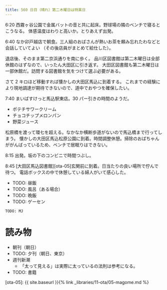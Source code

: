 ```yaml
---
title: 560 日目（晴れ）第二木曜日は特異日
---
```


6:20 西霧ヶ谷公園で金属バットの音と共に起床。野球場の隣のベンチで寝るとこうなる。
体感温度はわりと高いか。とりあえず出発。

6:40 なか卯戸越店で朝食。三人組のおばさんが熱いお茶を頼み忘れたわなどと会話していてよい
（その後店員がまとめて給仕した）。

退店後、そのまま第二京浜通りを南に歩く。
品川区図書館は第二木曜日は全部休館のはずなので、いったん大田区に引き返す。
大田区図書館も第二木曜日は一部休館だ。訪問する図書館を気をつけて選ぶ必要がある。

さて 2 キロほど移動すれば懐かしの大田区馬込に到着する。
これまでの経験により現地調達が期待できないので、道中でおやつを確保したい。

7:40 まいばすけっと馬込駅東店。30 パー引きの時間のようだ。
* ポテチサワークリーム
* チョコチップメロンパン
* 野菜ジュース

松原橋を渡って環七を超える。なかなか横断歩道がないので馬込橋まで行ってしまう。
懐かしの大田区馬込松原公園に到着。時間調整休憩。掃除のおばちゃんががんばっているため、ベンチで居眠りはできない。

8:15 出発。坂の下のコンビニで時間つぶし。

8:45 [大田区馬込図書館][ota-05]玄関前に到着。日当たりの良い場所で佇んで待つ。
電話ボックスの中で休憩している婦人がいて感心した。

* TODO: 昼飯
* TODO: 風呂（ある場合）
* TODO: 晩飯
* TODO: ゲーセン

```text
TODO: MJ
```

# 読み物

* 朝刊（朝日）
* TODO: 夕刊（朝日、東京）
* 週刊新潮
  * 「太って見える」は実際に太っているの法則は参考になる。
* TODO: 書籍

[ota-05]: {{ site.baseurl }}{% link _libraries/11-ota/05-magome.md %}
